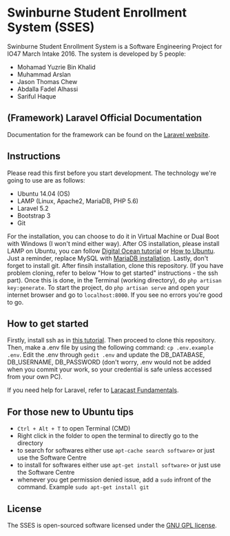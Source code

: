 # Swinburne Student Enrollment System (SSES)

Swinburne Student Enrollment System is a Software Engineering Project for IO47 March Intake 2016. The system is developed by 5 people:
- Mohamad Yuzrie Bin Khalid
- Muhammad Arslan
- Jason Thomas Chew
- Abdalla Fadel Alhassi
- Sariful Haque

## (Framework) Laravel Official Documentation

Documentation for the framework can be found on the [Laravel website](http://laravel.com/docs).

## Instructions

Please read this first before you start development. The technology we're going to use are as follows:
- Ubuntu 14.04 (OS)
- LAMP (Linux, Apache2, MariaDB, PHP 5.6)
- Laravel 5.2
- Bootstrap 3
- Git

For the installation, you can choose to do it in Virtual Machine or Dual Boot with Windows (I won't mind either way). After OS installation, please install LAMP on Ubuntu, you can follow [Digital Ocean tutorial](https://www.digitalocean.com/community/tutorials/how-to-install-linux-apache-mysql-php-lamp-stack-on-ubuntu) or [How to Ubuntu](http://howtoubuntu.org/how-to-install-lamp-on-ubuntu). Just a reminder, replace MySQL with [MariaDB installation](http://www.2daygeek.com/install-upgrade-mariadb-10-on-ubuntu-debian-mint/#). Lastly, don't forget to install git. After finsih installation, clone this repository. (If you have problem cloning, refer to below "How to get started" instructions - the ssh part). Once this is done, in the Terminal (working directory), do `php artisan key:generate`. To start the project, do `php artisan serve` and open your internet browser and go to `localhost:8000`. If you see no errors you're good to go.

## How to get started

Firstly, install ssh as in [this tutorial](https://help.github.com/enterprise/11.10.340/user/articles/generating-ssh-keys/). Then proceed to clone this repository. Then, make a .env file by using the following command: `cp .env.example .env`. Edit the .env through `gedit .env` and update the DB_DATABASE, DB_USERNAME, DB_PASSWORD (don't worry, .env would not be added when you commit your work, so your credential is safe unless accessed from your own PC).

If you need help for Laravel, refer to [Laracast Fundamentals](https://laracasts.com/series/laravel-5-fundamentals).

## For those new to Ubuntu tips

- `Ctrl + Alt + T` to open Terminal (CMD)
- Right click in the folder to open the terminal to directly go to the directory
- to search for softwares either use `apt-cache search software>` or just use the Software Centre
- to install for softwares either use `apt-get install software>` or just use the Software Centre
- whenever you get permission denied issue, add a `sudo` infront of the command. Example `sudo apt-get install git`

## License

The SSES is open-sourced software licensed under the [GNU GPL license](https://opensource.org/licenses/GPL-3.0).
